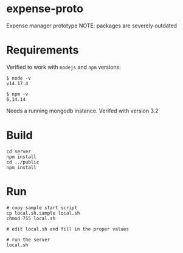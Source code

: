 # expense-proto
Expense manager prototype
NOTE: packages are severely outdated

# Requirements
Verified to work with `nodejs` and `npm` versions:
```
$ node -v
v14.17.4

$ npm -v
6.14.14
```

Needs a running mongodb instance. Verifed with version 3.2

# Build
```
cd server
npm install
cd ../public
npm install
```

# Run
```
# copy sample start script
cp local.sh.sample local.sh
chmod 755 local.sh

# edit local.sh and fill in the proper values

# run the server
local.sh
```
